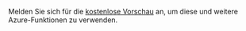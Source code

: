 Melden Sie sich für die [kostenlose Vorschau](https://account.windowsazure.com/PreviewFeatures) an, um diese und weitere Azure-Funktionen zu verwenden.

<!---HONumber=July15_HO3-->